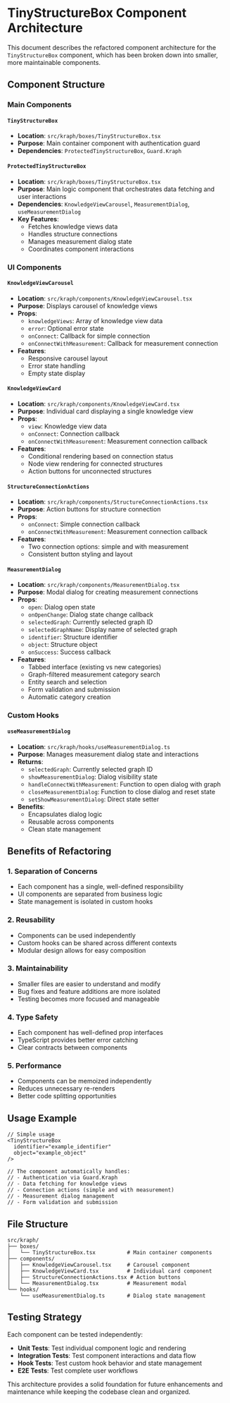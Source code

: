 # TinyStructureBox Component Architecture

This document describes the refactored component architecture for the `TinyStructureBox` component, which has been broken down into smaller, more maintainable components.

## Component Structure

### Main Components

#### `TinyStructureBox`
- **Location**: `src/kraph/boxes/TinyStructureBox.tsx`
- **Purpose**: Main container component with authentication guard
- **Dependencies**: `ProtectedTinyStructureBox`, `Guard.Kraph`

#### `ProtectedTinyStructureBox`
- **Location**: `src/kraph/boxes/TinyStructureBox.tsx`
- **Purpose**: Main logic component that orchestrates data fetching and user interactions
- **Dependencies**: `KnowledgeViewCarousel`, `MeasurementDialog`, `useMeasurementDialog`
- **Key Features**:
  - Fetches knowledge views data
  - Handles structure connections
  - Manages measurement dialog state
  - Coordinates component interactions

### UI Components

#### `KnowledgeViewCarousel`
- **Location**: `src/kraph/components/KnowledgeViewCarousel.tsx`
- **Purpose**: Displays carousel of knowledge views
- **Props**:
  - `knowledgeViews`: Array of knowledge view data
  - `error`: Optional error state
  - `onConnect`: Callback for simple connection
  - `onConnectWithMeasurement`: Callback for measurement connection
- **Features**:
  - Responsive carousel layout
  - Error state handling
  - Empty state display

#### `KnowledgeViewCard`
- **Location**: `src/kraph/components/KnowledgeViewCard.tsx`
- **Purpose**: Individual card displaying a single knowledge view
- **Props**:
  - `view`: Knowledge view data
  - `onConnect`: Connection callback
  - `onConnectWithMeasurement`: Measurement connection callback
- **Features**:
  - Conditional rendering based on connection status
  - Node view rendering for connected structures
  - Action buttons for unconnected structures

#### `StructureConnectionActions`
- **Location**: `src/kraph/components/StructureConnectionActions.tsx`
- **Purpose**: Action buttons for structure connection
- **Props**:
  - `onConnect`: Simple connection callback
  - `onConnectWithMeasurement`: Measurement connection callback
- **Features**:
  - Two connection options: simple and with measurement
  - Consistent button styling and layout

#### `MeasurementDialog`
- **Location**: `src/kraph/components/MeasurementDialog.tsx`
- **Purpose**: Modal dialog for creating measurement connections
- **Props**:
  - `open`: Dialog open state
  - `onOpenChange`: Dialog state change callback
  - `selectedGraph`: Currently selected graph ID
  - `selectedGraphName`: Display name of selected graph
  - `identifier`: Structure identifier
  - `object`: Structure object
  - `onSuccess`: Success callback
- **Features**:
  - Tabbed interface (existing vs new categories)
  - Graph-filtered measurement category search
  - Entity search and selection
  - Form validation and submission
  - Automatic category creation

### Custom Hooks

#### `useMeasurementDialog`
- **Location**: `src/kraph/hooks/useMeasurementDialog.ts`
- **Purpose**: Manages measurement dialog state and interactions
- **Returns**:
  - `selectedGraph`: Currently selected graph ID
  - `showMeasurementDialog`: Dialog visibility state
  - `handleConnectWithMeasurement`: Function to open dialog with graph
  - `closeMeasurementDialog`: Function to close dialog and reset state
  - `setShowMeasurementDialog`: Direct state setter
- **Benefits**:
  - Encapsulates dialog logic
  - Reusable across components
  - Clean state management

## Benefits of Refactoring

### 1. **Separation of Concerns**
- Each component has a single, well-defined responsibility
- UI components are separated from business logic
- State management is isolated in custom hooks

### 2. **Reusability**
- Components can be used independently
- Custom hooks can be shared across different contexts
- Modular design allows for easy composition

### 3. **Maintainability**
- Smaller files are easier to understand and modify
- Bug fixes and feature additions are more isolated
- Testing becomes more focused and manageable

### 4. **Type Safety**
- Each component has well-defined prop interfaces
- TypeScript provides better error catching
- Clear contracts between components

### 5. **Performance**
- Components can be memoized independently
- Reduces unnecessary re-renders
- Better code splitting opportunities

## Usage Example

```tsx
// Simple usage
<TinyStructureBox
  identifier="example_identifier"
  object="example_object"
/>

// The component automatically handles:
// - Authentication via Guard.Kraph
// - Data fetching for knowledge views
// - Connection actions (simple and with measurement)
// - Measurement dialog management
// - Form validation and submission
```

## File Structure

```
src/kraph/
├── boxes/
│   └── TinyStructureBox.tsx          # Main container components
├── components/
│   ├── KnowledgeViewCarousel.tsx     # Carousel component
│   ├── KnowledgeViewCard.tsx         # Individual card component
│   ├── StructureConnectionActions.tsx # Action buttons
│   └── MeasurementDialog.tsx         # Measurement modal
└── hooks/
    └── useMeasurementDialog.ts       # Dialog state management
```

## Testing Strategy

Each component can be tested independently:

- **Unit Tests**: Test individual component logic and rendering
- **Integration Tests**: Test component interactions and data flow
- **Hook Tests**: Test custom hook behavior and state management
- **E2E Tests**: Test complete user workflows

This architecture provides a solid foundation for future enhancements and maintenance while keeping the codebase clean and organized.
